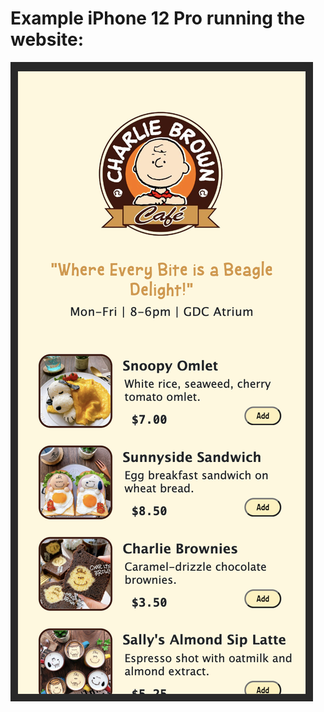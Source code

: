 # Example iPhone 12 Pro running the website:
![Example iPhone 12 Pro running the website](iphone-12-pro-example-website.png)
